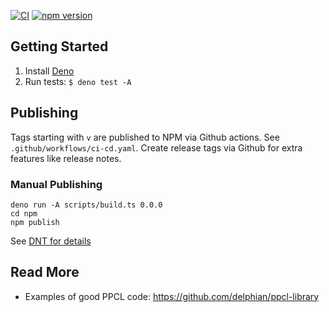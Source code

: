[![CI](https://github.com/hurrymaplelad/paraphysical/actions/workflows/ci-cd.yaml/badge.svg)](https://github.com/hurrymaplelad/paraphysical/actions/workflows/ci-cd.yaml)
[![npm version](https://badge.fury.io/js/paraphysical.svg)](https://badge.fury.io/js/paraphysical)

## Getting Started

1. Install [Deno](https://deno.land)
2. Run tests: `$ deno test -A`

## Publishing

Tags starting with `v` are published to NPM via Github actions. See `.github/workflows/ci-cd.yaml`. Create release tags via Github for extra features like release notes.

### Manual Publishing 

```
deno run -A scripts/build.ts 0.0.0
cd npm
npm publish
```
See [DNT for details](https://github.com/denoland/dnt)

## Read More

- Examples of good PPCL code: https://github.com/delphian/ppcl-library